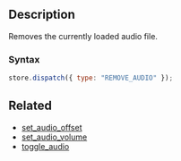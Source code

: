 ## Description

Removes the currently loaded audio file.

### Syntax

```js
store.dispatch({ type: "REMOVE_AUDIO" });
```

## Related

- [set_audio_offset](./set_audio_offset.md)
- [set_audio_volume](./set_audio_volume.md)
- [toggle_audio](./toggle_audio.md)